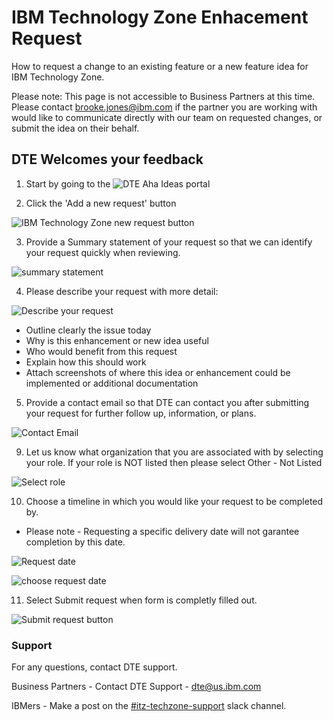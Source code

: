 # IBM Technology Zone Enhacement Request

How to request a change to an existing feature or a new feature idea for IBM Technology Zone.

Please note: This page is not accessible to Business Partners at this time. Please contact brooke.jones@ibm.com if the partner you are working with would like to communicate directly with our team on requested changes, or submit the idea on their behalf. 

## DTE Welcomes your feedback

1.  Start by going to the ![DTE Aha Ideas portal](https://ibm.biz/DTE-Enhancements)

2.  Click the 'Add a new request' button 

![IBM Technology Zone new request button](https://github.com/IBM/dte-support-public/blob/main/IBM-Technology-Zone/IBM-Technology-Zone-Runbooks/Images/aha-addnewrequest.png)

3. Provide a Summary statement of your request so that we can identify your request quickly when reviewing. 

![summary statement](https://github.com/IBM/dte-support-public/blob/main/IBM-Technology-Zone/IBM-Technology-Zone-Runbooks/Images/aha-yourrequest.png)

4. Please describe your request with more detail:

![Describe your request](https://github.com/IBM/dte-support-public/blob/main/IBM-Technology-Zone/IBM-Technology-Zone-Runbooks/Images/aha-describerequest.png)

* Outline clearly the issue today
* Why is this enhancement or new idea useful
* Who would benefit from this request
* Explain how this should work
* Attach screenshots of where this idea or enhancement could be implemented or additional documentation


5. Provide a contact email so that DTE can contact you after submitting your request for further follow up, information, or plans. 

![Contact Email](https://github.com/IBM/dte-support-public/blob/main/IBM-Technology-Zone/IBM-Technology-Zone-Runbooks/Images/aha-contactemail.png)

9. Let us know what organization that you are associated with by selecting your role. If your role is NOT listed then please select Other - Not Listed

![Select role](https://github.com/IBM/dte-support-public/blob/main/IBM-Technology-Zone/IBM-Technology-Zone-Runbooks/Images/ahaform-role.png)

10.  Choose a timeline in which you would like your request to be completed by. 
* Please note - Requesting a specific delivery date will not garantee completion by this date.

![Request date](https://github.com/IBM/dte-support-public/blob/main/IBM-Technology-Zone/IBM-Technology-Zone-Runbooks/Images/aha-requestdeliverydate.png)

![choose request date](https://github.com/IBM/dte-support-public/blob/main/IBM-Technology-Zone/IBM-Technology-Zone-Runbooks/Images/aha-chooserequesteddate.png)

11. Select Submit request when form is completly filled out. 

![Submit request button](https://github.com/IBM/dte-support-public/blob/main/IBM-Technology-Zone/IBM-Technology-Zone-Runbooks/Images/aha-submitbutton.png)

### Support

For any questions, contact DTE support.

Business Partners - Contact DTE Support - dte@us.ibm.com

IBMers - Make a post on the [#itz-techzone-support](https://ibm-dte.slack.com/archives/C0124J683GW) slack channel.
